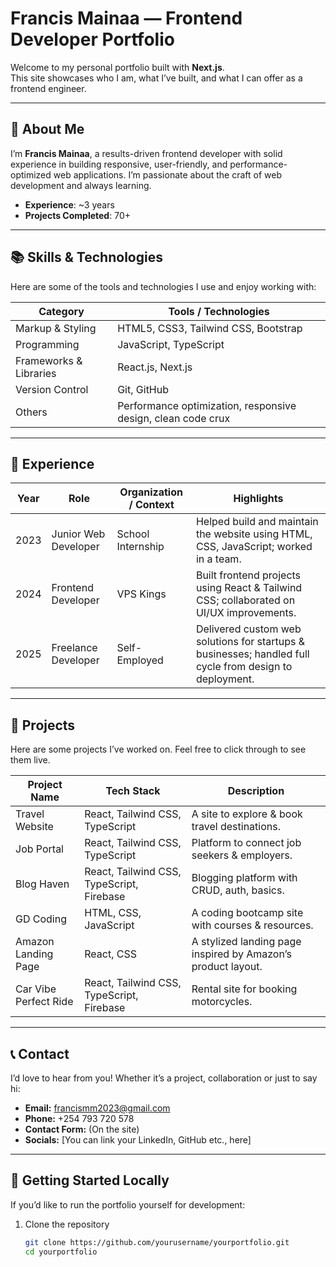 # Francis Mainaa — Frontend Developer Portfolio

Welcome to my personal portfolio built with **Next.js**.  
This site showcases who I am, what I’ve built, and what I can offer as a frontend engineer.

---

## 🚀 About Me

I’m **Francis Mainaa**, a results-driven frontend developer with solid experience in building responsive, user-friendly, and performance-optimized web applications. I’m passionate about the craft of web development and always learning.

- **Experience**: ~3 years  
- **Projects Completed**: 70+

---

## 📚 Skills & Technologies

Here are some of the tools and technologies I use and enjoy working with:

| Category             | Tools / Technologies                                  |
|----------------------|--------------------------------------------------------|
| Markup & Styling     | HTML5, CSS3, Tailwind CSS, Bootstrap                  |
| Programming          | JavaScript, TypeScript                                |
| Frameworks & Libraries | React.js, Next.js                                 |
| Version Control      | Git, GitHub                                            |
| Others               | Performance optimization, responsive design, clean code crux |

---

## 💼 Experience

| Year | Role                         | Organization / Context                      | Highlights |
|------|------------------------------|---------------------------------------------|------------|
| 2023 | Junior Web Developer         | School Internship                          | Helped build and maintain the website using HTML, CSS, JavaScript; worked in a team. |
| 2024 | Frontend Developer           | VPS Kings                                   | Built frontend projects using React & Tailwind CSS; collaborated on UI/UX improvements. |
| 2025 | Freelance Developer          | Self-Employed                               | Delivered custom web solutions for startups & businesses; handled full cycle from design to deployment. |

---

## 🔨 Projects

Here are some projects I’ve worked on. Feel free to click through to see them live.

| Project Name               | Tech Stack                             | Description                                              |
|----------------------------|------------------------------------------|----------------------------------------------------------|
| Travel Website            | React, Tailwind CSS, TypeScript         | A site to explore & book travel destinations.           |
| Job Portal                | React, Tailwind CSS, TypeScript         | Platform to connect job seekers & employers.            |
| Blog Haven                | React, Tailwind CSS, TypeScript, Firebase | Blogging platform with CRUD, auth, basics.             |
| GD Coding                 | HTML, CSS, JavaScript                   | A coding bootcamp site with courses & resources.        |
| Amazon Landing Page       | React, CSS                              | A stylized landing page inspired by Amazon’s product layout. |
| Car Vibe Perfect Ride     | React, Tailwind CSS, TypeScript, Firebase | Rental site for booking motorcycles.                   |

---

## 📞 Contact

I’d love to hear from you! Whether it’s a project, collaboration or just to say hi:

- **Email:** francismm2023@gmail.com  
- **Phone:** +254 793 720 578  
- **Contact Form:** (On the site)  
- **Socials:** [You can link your LinkedIn, GitHub etc., here]

---

## 🧰 Getting Started Locally

If you’d like to run the portfolio yourself for development:

1. Clone the repository  
   ```bash
   git clone https://github.com/yourusername/yourportfolio.git
   cd yourportfolio
